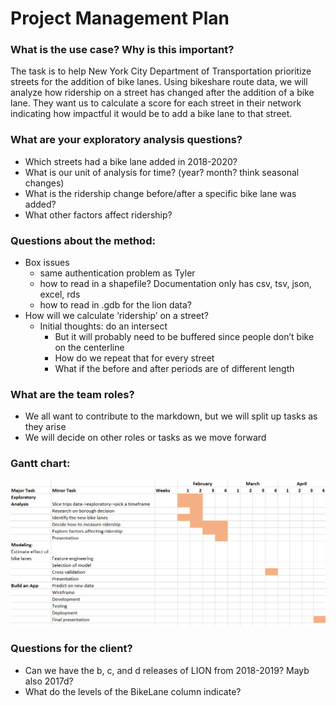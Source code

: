# Project Management Plan

### What is the use case? Why is this important?
The task is to help New York City Department of Transportation prioritize streets for the addition of bike lanes. Using bikeshare route data, we will analyze how ridership on a street has changed after the addition of a bike lane. They want us to calculate a score for each street in their network indicating how impactful it would be to add a bike lane to that street. 
### What are your exploratory analysis questions?
- Which streets had a bike lane added in 2018-2020?
- What is our unit of analysis for time? (year? month? think seasonal changes)
- What is the ridership change before/after a specific bike lane was added?
- What other factors affect ridership?
### Questions about the method: 
- Box issues
	- same authentication problem as Tyler
	- how to read in a shapefile? Documentation only has csv, tsv, json, excel, rds
	- how to read in .gdb for the lion data? 
- How will we calculate ‘ridership’ on a street?
	- Initial thoughts: do an intersect
		- But it will probably need to be buffered since people don’t bike on the centerline
		- How do we repeat that for every street
		- What if the before and after periods are of different length

### What are the team roles?
- We all want to contribute to the markdown, but we will split up tasks as they arise
- We will decide on other roles or tasks as we move forward

### Gantt chart:
![gantt](Proj_mgmt_plan.PNG)

### Questions for the client?
- Can we have the b, c, and d releases of LION from 2018-2019? Mayb also 2017d?
- What do the levels of the BikeLane column indicate?

